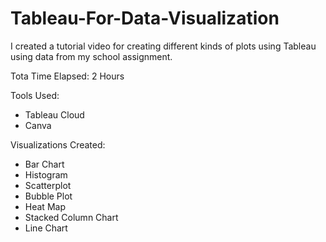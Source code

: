 # Tableau-For-Data-Visualization
I created a tutorial video for creating different kinds of plots using Tableau using data from my school assignment.

Tota Time Elapsed: 2 Hours

Tools Used:
- Tableau Cloud
- Canva

Visualizations Created:
- Bar Chart
- Histogram
- Scatterplot
- Bubble Plot
- Heat Map
- Stacked Column Chart
- Line Chart
